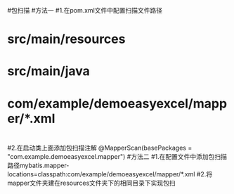 #包扫描
#方法一
#1.在pom.xml文件中配置扫描文件路径
#            <resources>
#                 <resource>
#                    <directory>src/main/resources</directory>
#               </resource>
#                 <resource>
#                    <directory>src/main/java</directory>
#                    <includes>
#                        <include>com/example/demoeasyexcel/mapper/*.xml</include>
#                    </includes>
#                </resource>
#            </resources>
#2.在启动类上面添加包扫描注解 @MapperScan(basePackages = "com.example.demoeasyexcel.mapper")
#方法二
#1.在配置文件中添加包扫描路径mybatis.mapper-locations=classpath:com/example/demoeasyexcel/mapper/*.xml
#2.将mapper文件夹建在resources文件夹下的相同目录下实现包扫
